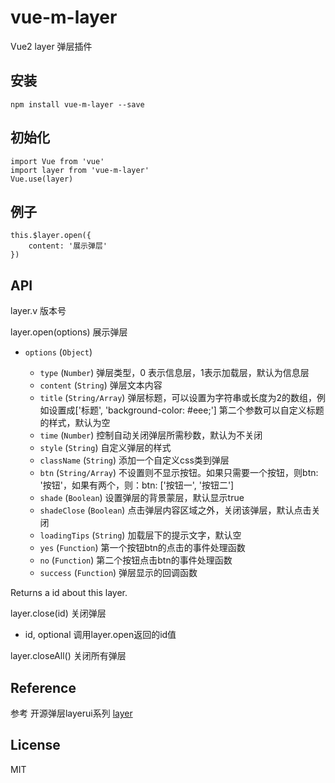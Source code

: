 # vue-m-layer
Vue2 layer 弹层插件

## 安装

    npm install vue-m-layer --save

## 初始化

    import Vue from 'vue'
    import layer from 'vue-m-layer'
    Vue.use(layer)

## 例子

    this.$layer.open({
        content: '展示弹层'
    })

## API
layer.v 版本号

layer.open(options) 展示弹层
* `options` (`Object`)
        
    * `type` (`Number`) 弹层类型，0 表示信息层，1表示加载层，默认为信息层
    * `content` (`String`) 弹层文本内容
    * `title` (`String/Array`) 弹层标题，可以设置为字符串或长度为2的数组，例如设置成['标题', 'background-color: #eee;'] 第二个参数可以自定义标题的样式，默认为空
    * `time` (`Number`) 控制自动关闭弹层所需秒数，默认为不关闭
    * `style` (`String`) 自定义弹层的样式
    * `className` (`String`) 添加一个自定义css类到弹层
    * `btn` (`String/Array`) 不设置则不显示按钮。如果只需要一个按钮，则btn: '按钮'，如果有两个，则：btn: ['按钮一', '按钮二'] 
    * `shade` (`Boolean`) 设置弹层的背景蒙层，默认显示true
    * `shadeClose` (`Boolean`) 点击弹层内容区域之外，关闭该弹层，默认点击关闭
    * `loadingTips` (`String`) 加载层下的提示文字，默认空
    * `yes` (`Function`) 第一个按钮btn的点击的事件处理函数
    * `no` (`Function`) 第二个按钮点击btn的事件处理函数
    * `success` (`Function`) 弹层显示的回调函数

Returns a id about this layer.

layer.close(id) 关闭弹层
* id, optional 调用layer.open返回的id值

layer.closeAll() 关闭所有弹层

## Reference
参考 开源弹层layerui系列 [layer](http://layer.layui.com/mobile/api.html)

## License
MIT


